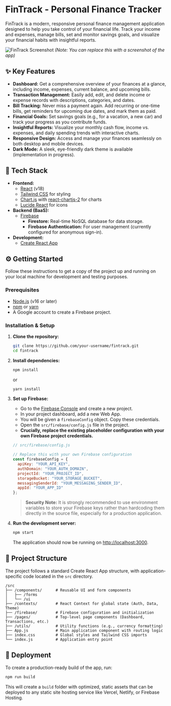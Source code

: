 # FinTrack - Personal Finance Tracker

FinTrack is a modern, responsive personal finance management application designed to help you take control of your financial life. Track your income and expenses, manage bills, set and monitor savings goals, and visualize your financial habits with insightful reports.

![FinTrack Screenshot](https://i.imgur.com/YOUR_SCREENSHOT_URL.png) 
*(Note: You can replace this with a screenshot of the app)*

## ✨ Key Features

*   **Dashboard:** Get a comprehensive overview of your finances at a glance, including income, expenses, current balance, and upcoming bills.
*   **Transaction Management:** Easily add, edit, and delete income or expense records with descriptions, categories, and dates.
*   **Bill Tracking:** Never miss a payment again. Add recurring or one-time bills, get reminders for upcoming due dates, and mark them as paid.
*   **Financial Goals:** Set savings goals (e.g., for a vacation, a new car) and track your progress as you contribute funds.
*   **Insightful Reports:** Visualize your monthly cash flow, income vs. expenses, and daily spending trends with interactive charts.
*   **Responsive Design:** Access and manage your finances seamlessly on both desktop and mobile devices.
*   **Dark Mode:** A sleek, eye-friendly dark theme is available (implementation in progress).

## 🚀 Tech Stack

*   **Frontend:**
    *   [React](https://reactjs.org/) (v18)
    *   [Tailwind CSS](https://tailwindcss.com/) for styling
    *   [Chart.js](https://www.chartjs.org/) with [react-chartjs-2](https://react-chartjs-2.js.org/) for charts
    *   [Lucide React](https://lucide.dev/) for icons
*   **Backend (BaaS):**
    *   [Firebase](https://firebase.google.com/)
        *   **Firestore:** Real-time NoSQL database for data storage.
        *   **Firebase Authentication:** For user management (currently configured for anonymous sign-in).
*   **Development:**
    *   [Create React App](https://create-react-app.dev/)

## ⚙️ Getting Started

Follow these instructions to get a copy of the project up and running on your local machine for development and testing purposes.

### Prerequisites

*   [Node.js](https://nodejs.org/) (v16 or later)
*   [npm](https://www.npmjs.com/) or [yarn](https://yarnpkg.com/)
*   A Google account to create a Firebase project.

### Installation & Setup

1.  **Clone the repository:**
    ```sh
    git clone https://github.com/your-username/fintrack.git
    cd fintrack
    ```

2.  **Install dependencies:**
    ```sh
    npm install
    ```
    or
    ```sh
    yarn install
    ```

3.  **Set up Firebase:**
    *   Go to the [Firebase Console](https://console.firebase.google.com/) and create a new project.
    *   In your project dashboard, add a new Web App.
    *   You will be given a `firebaseConfig` object. Copy these credentials.
    *   Open the `src/firebase/config.js` file in the project.
    *   **Crucially, replace the existing placeholder configuration with your own Firebase project credentials.**

    ```javascript
    // src/firebase/config.js

    // Replace this with your own Firebase configuration
    const firebaseConfig = {
      apiKey: "YOUR_API_KEY",
      authDomain: "YOUR_AUTH_DOMAIN",
      projectId: "YOUR_PROJECT_ID",
      storageBucket: "YOUR_STORAGE_BUCKET",
      messagingSenderId: "YOUR_MESSAGING_SENDER_ID",
      appId: "YOUR_APP_ID"
    };
    ```
    > **Security Note:** It is strongly recommended to use environment variables to store your Firebase keys rather than hardcoding them directly in the source file, especially for a production application.

4.  **Run the development server:**
    ```sh
    npm start
    ```
    The application should now be running on [http://localhost:3000](http://localhost:3000).

## 📂 Project Structure

The project follows a standard Create React App structure, with application-specific code located in the `src` directory.

```
/src
├── /components/      # Reusable UI and form components
│   ├── /forms
│   └── /ui
├── /contexts/        # React Context for global state (Auth, Data, Theme)
├── /firebase/        # Firebase configuration and initialization
├── /pages/           # Top-level page components (Dashboard, Transactions, etc.)
├── /utils/           # Utility functions (e.g., currency formatting)
├── App.js            # Main application component with routing logic
├── index.css         # Global styles and Tailwind CSS imports
└── index.js          # Application entry point
```

## 🚀 Deployment

To create a production-ready build of the app, run:

```sh
npm run build
```

This will create a `build` folder with optimized, static assets that can be deployed to any static site hosting service like Vercel, Netlify, or Firebase Hosting.
